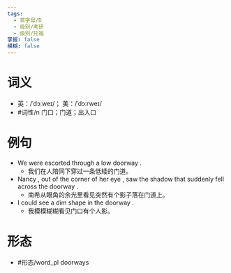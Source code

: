 ```yaml
---
tags:
  - 首字母/D
  - 级别/考研
  - 级别/托福
掌握: false
模糊: false
---
```

# 词义
- 英：/ˈdɔːweɪ/； 美：/ˈdɔːrweɪ/
- #词性/n  门口；门道；出入口
# 例句
- We were escorted through a low doorway .
	- 我们在人陪同下穿过一条低矮的门道。
- Nancy , out of the corner of her eye , saw the shadow that suddenly fell across the doorway .
	- 南希从眼角的余光里看见突然有个影子落在门道上。
- I could see a dim shape in the doorway .
	- 我模模糊糊看见门口有个人影。
# 形态
- #形态/word_pl doorways
